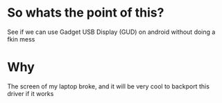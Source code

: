 # So whats the point of this?
See if we can use Gadget USB Display (GUD) on android without doing a fkin mess

# Why
The screen of my laptop broke, and it will be very cool to backport this driver if it works
